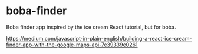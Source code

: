 # boba-finder

Boba finder app inspired by the ice cream React tutorial, but for boba.

https://medium.com/javascript-in-plain-english/building-a-react-ice-cream-finder-app-with-the-google-maps-api-7e39339e0261
